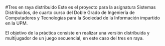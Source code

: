 #Tres en raya distribuido
Este es el proyecto para la asignatura Sistemas Distribuidos, de cuarto curso del Doble Grado de Ingeniería
de Computadores y Tecnologías para la Sociedad de la Información impartido en la UPM.

El objetivo de la práctica consiste en realizar una versión distribuida y multijugador de un juego secuencial, en este
caso del tres en raya. 